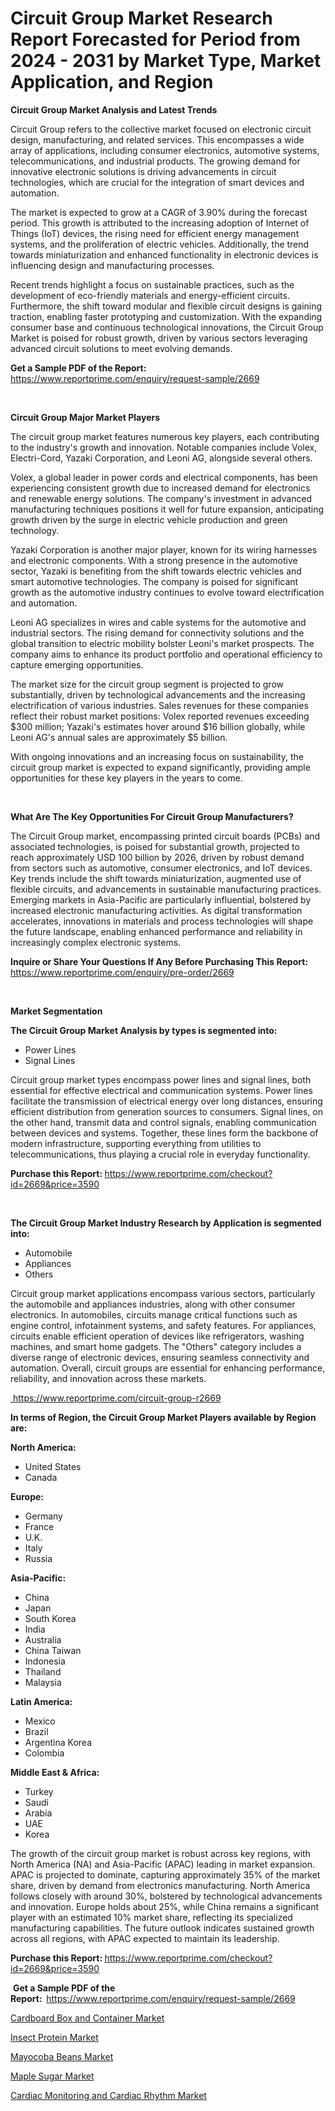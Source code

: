 <p><h1>Circuit Group Market Research Report Forecasted for Period from 2024 -  2031 by Market Type, Market Application, and Region</h1></p><p><strong>Circuit Group Market Analysis and Latest Trends</strong></p>
<p><p>Circuit Group refers to the collective market focused on electronic circuit design, manufacturing, and related services. This encompasses a wide array of applications, including consumer electronics, automotive systems, telecommunications, and industrial products. The growing demand for innovative electronic solutions is driving advancements in circuit technologies, which are crucial for the integration of smart devices and automation.</p><p>The market is expected to grow at a CAGR of 3.90% during the forecast period. This growth is attributed to the increasing adoption of Internet of Things (IoT) devices, the rising need for efficient energy management systems, and the proliferation of electric vehicles. Additionally, the trend towards miniaturization and enhanced functionality in electronic devices is influencing design and manufacturing processes.</p><p>Recent trends highlight a focus on sustainable practices, such as the development of eco-friendly materials and energy-efficient circuits. Furthermore, the shift toward modular and flexible circuit designs is gaining traction, enabling faster prototyping and customization. With the expanding consumer base and continuous technological innovations, the Circuit Group Market is poised for robust growth, driven by various sectors leveraging advanced circuit solutions to meet evolving demands.</p></p>
<p><strong>Get a Sample PDF of the Report:&nbsp;</strong> <a href="https://www.reportprime.com/enquiry/request-sample/2669">https://www.reportprime.com/enquiry/request-sample/2669</a></p>
<p>&nbsp;</p>
<p><strong>Circuit Group Major Market Players</strong></p>
<p><p>The circuit group market features numerous key players, each contributing to the industry's growth and innovation. Notable companies include Volex, Electri-Cord, Yazaki Corporation, and Leoni AG, alongside several others. </p><p>Volex, a global leader in power cords and electrical components, has been experiencing consistent growth due to increased demand for electronics and renewable energy solutions. The company's investment in advanced manufacturing techniques positions it well for future expansion, anticipating growth driven by the surge in electric vehicle production and green technology.</p><p>Yazaki Corporation is another major player, known for its wiring harnesses and electronic components. With a strong presence in the automotive sector, Yazaki is benefiting from the shift towards electric vehicles and smart automotive technologies. The company is poised for significant growth as the automotive industry continues to evolve toward electrification and automation.</p><p>Leoni AG specializes in wires and cable systems for the automotive and industrial sectors. The rising demand for connectivity solutions and the global transition to electric mobility bolster Leoni's market prospects. The company aims to enhance its product portfolio and operational efficiency to capture emerging opportunities.</p><p>The market size for the circuit group segment is projected to grow substantially, driven by technological advancements and the increasing electrification of various industries. Sales revenues for these companies reflect their robust market positions: Volex reported revenues exceeding $300 million; Yazaki's estimates hover around $16 billion globally, while Leoni AG's annual sales are approximately $5 billion. </p><p>With ongoing innovations and an increasing focus on sustainability, the circuit group market is expected to expand significantly, providing ample opportunities for these key players in the years to come.</p></p>
<p>&nbsp;</p>
<p><strong>What Are The Key Opportunities For Circuit Group Manufacturers?</strong></p>
<p><p>The Circuit Group market, encompassing printed circuit boards (PCBs) and associated technologies, is poised for substantial growth, projected to reach approximately USD 100 billion by 2026, driven by robust demand from sectors such as automotive, consumer electronics, and IoT devices. Key trends include the shift towards miniaturization, augmented use of flexible circuits, and advancements in sustainable manufacturing practices. Emerging markets in Asia-Pacific are particularly influential, bolstered by increased electronic manufacturing activities. As digital transformation accelerates, innovations in materials and process technologies will shape the future landscape, enabling enhanced performance and reliability in increasingly complex electronic systems.</p></p>
<p><strong>Inquire or Share Your Questions If Any Before Purchasing This Report:</strong> <a href="https://www.reportprime.com/enquiry/pre-order/2669">https://www.reportprime.com/enquiry/pre-order/2669</a></p>
<p>&nbsp;</p>
<p><strong>Market Segmentation</strong></p>
<p><strong>The Circuit Group Market Analysis by types is segmented into:</strong></p>
<p><ul><li>Power Lines</li><li>Signal Lines</li></ul></p>
<p><p>Circuit group market types encompass power lines and signal lines, both essential for effective electrical and communication systems. Power lines facilitate the transmission of electrical energy over long distances, ensuring efficient distribution from generation sources to consumers. Signal lines, on the other hand, transmit data and control signals, enabling communication between devices and systems. Together, these lines form the backbone of modern infrastructure, supporting everything from utilities to telecommunications, thus playing a crucial role in everyday functionality.</p></p>
<p><strong>Purchase this Report:&nbsp;</strong><a href="https://www.reportprime.com/checkout?id=2669&price=3590">https://www.reportprime.com/checkout?id=2669&price=3590</a></p>
<p>&nbsp;</p>
<p><strong>The Circuit Group Market Industry Research by Application is segmented into:</strong></p>
<p><ul><li>Automobile</li><li>Appliances</li><li>Others</li></ul></p>
<p><p>Circuit group market applications encompass various sectors, particularly the automobile and appliances industries, along with other consumer electronics. In automobiles, circuits manage critical functions such as engine control, infotainment systems, and safety features. For appliances, circuits enable efficient operation of devices like refrigerators, washing machines, and smart home gadgets. The "Others" category includes a diverse range of electronic devices, ensuring seamless connectivity and automation. Overall, circuit groups are essential for enhancing performance, reliability, and innovation across these markets.</p></p>
<p><a href="https://www.reportprime.com/circuit-group-r2669">&nbsp;https://www.reportprime.com/circuit-group-r2669</a></p>
<p><strong>In terms of Region, the Circuit Group Market Players available by Region are:</strong></p>
<p>
    <p> <strong> North America: </strong>
        <ul>
            <li>United States</li>
            <li>Canada</li>
        </ul>
        </p> 
    <p> <strong> Europe: </strong>
        <ul>
            <li>Germany</li>
            <li>France</li>
            <li>U.K.</li>
            <li>Italy</li>
            <li>Russia</li>
        </ul>
        </p> 
    <p> <strong> Asia-Pacific: </strong>
        <ul>
            <li>China</li>
            <li>Japan</li>
            <li>South Korea</li>
            <li>India</li>
            <li>Australia</li>
            <li>China Taiwan</li>
            <li>Indonesia</li>
            <li>Thailand</li>
            <li>Malaysia</li>
        </ul>
        </p> 
    <p> <strong> Latin America: </strong>
        <ul>
            <li>Mexico</li>
            <li>Brazil</li>
            <li>Argentina Korea</li>
            <li>Colombia</li>
        </ul>
        </p> 
    <p> <strong> Middle East & Africa: </strong>
        <ul>
            <li>Turkey</li>
            <li>Saudi</li>
            <li>Arabia</li>
            <li>UAE</li>
            <li>Korea</li>
        </ul>
    </p>
    </p>
<p><p>The growth of the circuit group market is robust across key regions, with North America (NA) and Asia-Pacific (APAC) leading in market expansion. APAC is projected to dominate, capturing approximately 35% of the market share, driven by demand from electronics manufacturing. North America follows closely with around 30%, bolstered by technological advancements and innovation. Europe holds about 25%, while China remains a significant player with an estimated 10% market share, reflecting its specialized manufacturing capabilities. The future outlook indicates sustained growth across all regions, with APAC expected to maintain its leadership.</p></p>
<p><strong>Purchase this Report: </strong><a href="https://www.reportprime.com/checkout?id=2669&price=3590">https://www.reportprime.com/checkout?id=2669&price=3590</a></p>
<p>&nbsp;<strong>Get a Sample PDF of the Report:&nbsp;&nbsp;</strong><a href="https://www.reportprime.com/enquiry/request-sample/2669">https://www.reportprime.com/enquiry/request-sample/2669</a></p>
<p><strong></strong></p>
<p><p><a href="https://issuu.com/reportprime-2/docs/cardboard-box-and-container-market-_485a4f408a0dd8">Cardboard Box and Container Market</a></p><p><a href="https://www.linkedin.com/pulse/strategic-insights-global-insect-protein-market-trends-2024-mfkgf?trackingId=OutU5TtFTTa%2F4weD6pSFjQ%3D%3D">Insect Protein Market</a></p><p><a href="https://www.linkedin.com/pulse/mayocoba-beans-industry-sector-market-dynamics-future-scenarios-nkivf?trackingId=KH3B6PZyRQSRV9L1kC0Vjg%3D%3D">Mayocoba Beans Market</a></p><p><a href="https://www.linkedin.com/pulse/global-maple-sugar-market-size-trends-analysis-regional-k5uvf?trackingId=D8A7oCQiQv6K%2FsHRpYe0UA%3D%3D">Maple Sugar Market</a></p><p><a href="https://issuu.com/reportprime-2/docs/cardiac-monitoring-and-cardiac-rhyt_f9f9d1e9036236">Cardiac Monitoring and Cardiac Rhythm Market</a></p></p>